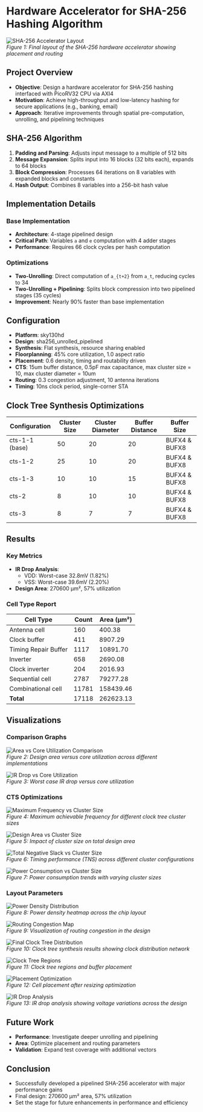 # Hardware Accelerator for SHA-256 Hashing Algorithm

![SHA-256 Accelerator Layout](layout.png)  
*Figure 1: Final layout of the SHA-256 hardware accelerator showing placement and routing*

## Project Overview
- **Objective**: Design a hardware accelerator for SHA-256 hashing interfaced with PicoRV32 CPU via AXI4
- **Motivation**: Achieve high-throughput and low-latency hashing for secure applications (e.g., banking, email)
- **Approach**: Iterative improvements through spatial pre-computation, unrolling, and pipelining techniques

## SHA-256 Algorithm
1. **Padding and Parsing**: Adjusts input message to a multiple of 512 bits
2. **Message Expansion**: Splits input into 16 blocks (32 bits each), expands to 64 blocks
3. **Block Compression**: Processes 64 iterations on 8 variables with expanded blocks and constants
4. **Hash Output**: Combines 8 variables into a 256-bit hash value

## Implementation Details

### Base Implementation
- **Architecture**: 4-stage pipelined design
- **Critical Path**: Variables `a` and `e` computation with 4 adder stages
- **Performance**: Requires 66 clock cycles per hash computation

### Optimizations
- **Two-Unrolling**: Direct computation of `a_{t+2}` from `a_t`, reducing cycles to 34
- **Two-Unrolling + Pipelining**: Splits block compression into two pipelined stages (35 cycles)
- **Improvement**: Nearly 90% faster than base implementation

## Configuration
- **Platform**: sky130hd
- **Design**: sha256_unrolled_pipelined
- **Synthesis**: Flat synthesis, resource sharing enabled
- **Floorplanning**: 45% core utilization, 1.0 aspect ratio
- **Placement**: 0.6 density, timing and routability driven
- **CTS**: 15um buffer distance, 0.5pF max capacitance, max cluster size = 10, max cluster diameter = 10um
- **Routing**: 0.3 congestion adjustment, 10 antenna iterations
- **Timing**: 10ns clock period, single-corner STA

## Clock Tree Synthesis Optimizations
| Configuration | Cluster Size | Cluster Diameter | Buffer Distance | Buffer Size |
|---------------|-------------|------------------|----------------|------------|
| cts-1-1 (base)| 50          | 20               | 20             | BUFX4 & BUFX8 |
| cts-1-2       | 25          | 10               | 20             | BUFX4 & BUFX8 |
| cts-1-3       | 10          | 10               | 15             | BUFX4 & BUFX8 |
| cts-2         | 8           | 10               | 10             | BUFX4 & BUFX8 |
| cts-3         | 8           | 7                | 7              | BUFX4 & BUFX8 |

## Results

### Key Metrics
- **IR Drop Analysis**:
  - VDD: Worst-case 32.8mV (1.82%)
  - VSS: Worst-case 39.6mV (2.20%)
- **Design Area**: 270600 μm², 57% utilization

### Cell Type Report
| Cell Type            | Count | Area (μm²) |
|----------------------|-------|------------|
| Antenna cell         | 160   | 400.38     |
| Clock buffer         | 411   | 8907.29    |
| Timing Repair Buffer | 1117  | 10891.70   |
| Inverter             | 658   | 2690.08    |
| Clock inverter       | 204   | 2016.93    |
| Sequential cell      | 2787  | 79277.28   |
| Combinational cell   | 11781 | 158439.46  |
| **Total**            | 17118 | 262623.13  |

## Visualizations

### Comparison Graphs
![Area vs Core Utilization Comparison](area.jpeg)  
*Figure 2: Design area versus core utilization across different implementations*

![IR Drop vs Core Utilization](ir_drop.jpeg)  
*Figure 3: Worst case IR drop versus core utilization*

### CTS Optimizations
![Maximum Frequency vs Cluster Size](cts_freq.png)  
*Figure 4: Maximum achievable frequency for different clock tree cluster sizes*

![Design Area vs Cluster Size](cts_area.png)  
*Figure 5: Impact of cluster size on total design area*

![Total Negative Slack vs Cluster Size](cts_tns.png)  
*Figure 6: Timing performance (TNS) across different cluster configurations*

![Power Consumption vs Cluster Size](cts_power.png)  
*Figure 7: Power consumption trends with varying cluster sizes*

### Layout Parameters
![Power Density Distribution](Power_Density.png)  
*Figure 8: Power density heatmap across the chip layout*

![Routing Congestion Map](Routing_Congestion.png)  
*Figure 9: Visualization of routing congestion in the design*

![Final Clock Tree Distribution](final_clocks.png)  
*Figure 10: Clock tree synthesis results showing clock distribution network*

![Clock Tree Regions](Clock_Tree_Regions.png)  
*Figure 11: Clock tree regions and buffer placement*

![Placement Optimization](final_resizer.png)  
*Figure 12: Cell placement after resizing optimization*

![IR Drop Analysis](final_ir_drop.png)  
*Figure 13: IR drop analysis showing voltage variations across the design*

## Future Work
- **Performance**: Investigate deeper unrolling and pipelining
- **Area**: Optimize placement and routing parameters
- **Validation**: Expand test coverage with additional vectors

## Conclusion
- Successfully developed a pipelined SHA-256 accelerator with major performance gains
- Final design: 270600 μm² area, 57% utilization
- Set the stage for future enhancements in performance and efficiency

